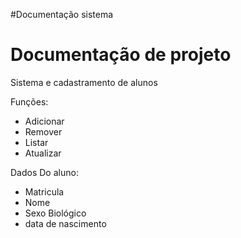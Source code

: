#Documentação sistema
# Documentação de projeto

Sistema e cadastramento de alunos

Funções:

- Adicionar
- Remover
- Listar
- Atualizar

Dados Do aluno:

- Matricula
- Nome 
- Sexo Biológico
- data de nascimento